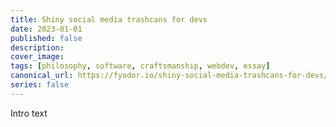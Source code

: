 ```yaml
---
title: Shiny social media trashcans for devs
date: 2023-01-01
published: false
description: 
cover_image:
tags: [philosophy, software, craftsmanship, webdev, essay]
canonical_url: https://fyodor.io/shiny-social-media-trashcans-for-devs/
series: false
---
```


Intro text